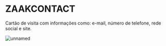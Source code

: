 # ZAAKCONTACT
Cartão de visita com informações como: e-mail, número de telefone, rede social e site.

![unnamed](https://user-images.githubusercontent.com/77898775/105643950-0cf59280-5ea4-11eb-826f-0e05d5278396.png)

